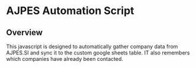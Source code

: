 # AJPES Automation Script

## Overview

This javascript is designed to automatically gather company data from AJPES.SI and sync it to the custom google sheets table. IT also remembers which companies have already been contacted. 